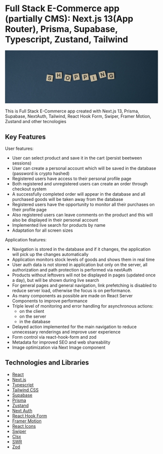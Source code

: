 # Full Stack E-Commerce app (partially CMS): Next.js 13(App Router), Prisma, Supabase, Typescript, Zustand, Tailwind

![shopping](https://github.com/Volodymyr-B/sneaker-store/raw/main/src/assets/images/shopping.jpg)

This is Full Stack E-Commerce app created with Next.js 13, Prisma, Supabase, NextAuth, Tailwind, React Hook Form, Swiper, Framer Motion, Zustand and other tecnologies

## Key Features

User features:

- User can select product and save it in the cart (persist beetween sessions)
- User can create a personal account which will be saved in the database (password is crypto hashed)
- Registered users have access to their personal profile page
- Both registered and unregistered users can create an order through checkout system
- A successfully completed order will appear in the database and all purchased goods will be taken away from the database
- Registered users have the opportunity to monitor all their purchases on their profile page
- Also registered users can leave comments on the product and this will also be displayed in their personal account
- Implemented live search for products by name
- Adaptation for all screen sizes

Application features:

- Navigation is stored in the database and if it changes, the application will pick up the changes automatically
- Application monitors stock levels of goods and shows them in real time
- User auth data is not stored in application but only on the server, all authorization and path protection is performed via nextAuth
- Products without leftovers will not be displayed in pages (updated once a day), but will be shown during live search
- For general pages and general navigation, link prefetching is disabled to reduce server load, otherwise the focus is on performance.
- As many components as possible are made on React Server Components to improve performance
- Triple level of monitoring and error handling for asynchronous actions:
  - on the client
  - on the server
  - in the database
- Delayed action implemented for the main navigation to reduce unnecessary renderings and improve user experience
- Form control via react-hook-form and zod
- Metadata for improved SEO and web shareability
- Image optimization via Next Image component

## Technologies and Libraries

- [React](https://reactjs.org)
- [Next.js](https://nextjs.org/)
- [Typescript](https://www.typescriptlang.org)
- [Tailwind CSS](https://tailwindcss.com)
- [Supabase](https://supabase.com/)
- [Prisma](https://www.prisma.io/)
- [Zustand](https://zustand-demo.pmnd.rs/)
- [Next Auth](https://next-auth.js.org/)
- [React Hook Form](https://react-hook-form.com/)
- [Framer Motion](https://www.framer.com/motion/)
- [React Icons](https://react-icons.github.io/react-icons)
- [Swiper](https://swiperjs.com/)
- [Clsx](https://www.npmjs.com/package/clsx)
- [SWR](https://swr.vercel.app/)
- [Zod](https://zod.dev/)
